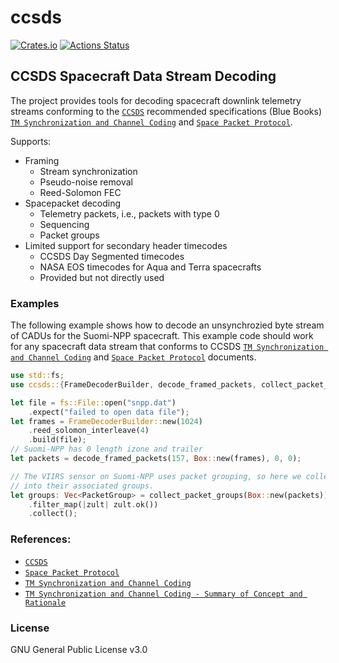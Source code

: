 # ccsds

[![Crates.io](https://img.shields.io/crates/v/ccsds.svg?logo=rust&style=flat-square)](https://crates.io/crates/ccsds)
[![Actions Status](https://img.shields.io/github/actions/workflow/status/bmflynn/ccsds/rust.yml?branch=main&logo=github&style=flat-square)](https://github.com/bmflynn/ccsds/actions)

## CCSDS Spacecraft Data Stream Decoding

The project provides tools for decoding spacecraft downlink telemetry streams conforming
to the [`CCSDS`] recommended specifications (Blue Books)
[`TM Synchronization and Channel Coding`] and [`Space Packet Protocol`].

Supports:
- Framing
    - Stream synchronization
    - Pseudo-noise removal
    - Reed-Solomon FEC
- Spacepacket decoding
    - Telemetry packets, i.e., packets with type 0
    - Sequencing
    - Packet groups
- Limited support for secondary header timecodes
    - CCSDS Day Segmented timecodes
    - NASA EOS timecodes for Aqua and Terra spacecrafts
    - Provided but not directly used

### Examples
The following example shows how to decode an unsynchrozied byte stream of CADUs for
the Suomi-NPP spacecraft. This example code should work for any spacecraft data stream
that conforms to CCSDS [`TM Synchronization and Channel Coding`] and [`Space Packet Protocol`]
documents.
```rust
use std::fs;
use ccsds::{FrameDecoderBuilder, decode_framed_packets, collect_packet_groups, PacketGroup};

let file = fs::File::open("snpp.dat")
    .expect("failed to open data file");
let frames = FrameDecoderBuilder::new(1024)
    .reed_solomon_interleave(4)
    .build(file);
// Suomi-NPP has 0 length izone and trailer
let packets = decode_framed_packets(157, Box::new(frames), 0, 0);

// The VIIRS sensor on Suomi-NPP uses packet grouping, so here we collect the packets
// into their associated groups.
let groups: Vec<PacketGroup> = collect_packet_groups(Box::new(packets))
    .filter_map(|zult| zult.ok())
    .collect();
```

### References:
* [`CCSDS`]
* [`Space Packet Protocol`]
* [`TM Synchronization and Channel Coding`]
* [`TM Synchronization and Channel Coding - Summary of Concept and Rationale`]


### License

GNU General Public License v3.0

[`CCSDS`]: https://public.ccsds.org
[`Space Packet Protocol`]: https://public.ccsds.org/Pubs/133x0b1c2.pdf
[`TM Synchronization and Channel Coding`]: https://public.ccsds.org/Pubs/131x0b5.pdf
[`TM Synchronization and Channel Coding - Summary of Concept and Rationale`]: https://public.ccsds.org/Pubs/130x1g3.pdf
[Level-0]: https://www.earthdata.nasa.gov/engage/open-data-services-and-software/data-information-policy/data-levels
[VIIRS]: https://www.star.nesdis.noaa.gov/jpss/VIIRS.php

